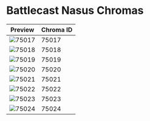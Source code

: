 # Battlecast Nasus Chromas

| Preview | Chroma ID |
|---------|-----------|
| ![75017](https://raw.communitydragon.org/latest/plugins/rcp-be-lol-game-data/global/default/v1/champion-chroma-images/75/75017.png) | 75017 |
| ![75018](https://raw.communitydragon.org/latest/plugins/rcp-be-lol-game-data/global/default/v1/champion-chroma-images/75/75018.png) | 75018 |
| ![75019](https://raw.communitydragon.org/latest/plugins/rcp-be-lol-game-data/global/default/v1/champion-chroma-images/75/75019.png) | 75019 |
| ![75020](https://raw.communitydragon.org/latest/plugins/rcp-be-lol-game-data/global/default/v1/champion-chroma-images/75/75020.png) | 75020 |
| ![75021](https://raw.communitydragon.org/latest/plugins/rcp-be-lol-game-data/global/default/v1/champion-chroma-images/75/75021.png) | 75021 |
| ![75022](https://raw.communitydragon.org/latest/plugins/rcp-be-lol-game-data/global/default/v1/champion-chroma-images/75/75022.png) | 75022 |
| ![75023](https://raw.communitydragon.org/latest/plugins/rcp-be-lol-game-data/global/default/v1/champion-chroma-images/75/75023.png) | 75023 |
| ![75024](https://raw.communitydragon.org/latest/plugins/rcp-be-lol-game-data/global/default/v1/champion-chroma-images/75/75024.png) | 75024 |